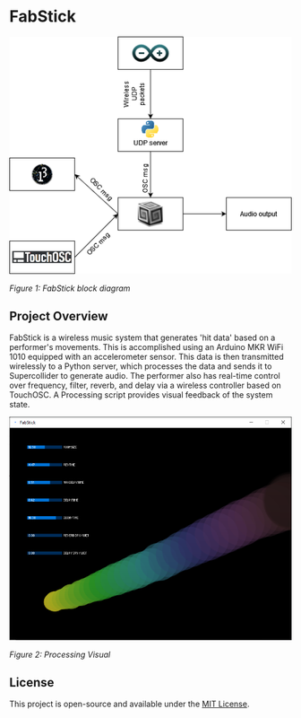 # FabStick

![FabStick Block Diagram](bd.png)

*Figure 1: FabStick block diagram*

## Project Overview

FabStick is a wireless music system that generates 'hit data' based on a performer's movements. This is accomplished using an Arduino MKR WiFi 1010 equipped with an accelerometer sensor. This data is then transmitted wirelessly to a Python server, which processes the data and sends it to Supercollider to generate audio. The performer also has real-time control over frequency, filter, reverb, and delay via a wireless controller based on TouchOSC. A Processing script provides visual feedback of the system state.

![Processing Visual](processing.png)

*Figure 2: Processing Visual*


## License

This project is open-source and available under the [MIT License](LICENSE).
